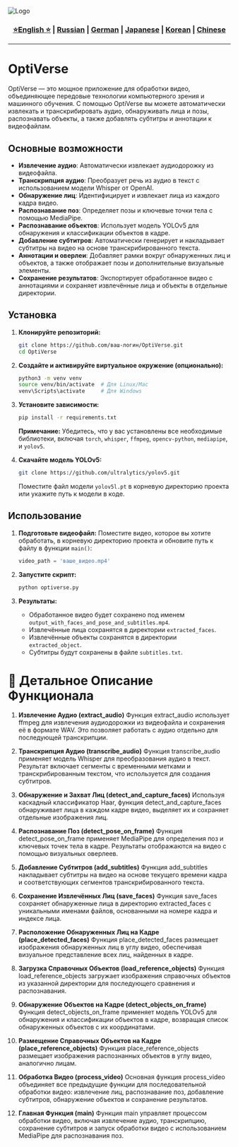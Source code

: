 ![Logo](https://github.com/Solrikk/OptiVerse/blob/main/assets/OpenCV%20-%20result/bee.jpg)

<div align="center">
  <h3>
    <a href="https://github.com/Solrikk/OptiVerse/blob/main/README.md">⭐English ⭐</a> |
    <a href="https://github.com/Solrikk/OptiVerse/blob/main/docs/readme/README_RU.md">Russian</a> |
    <a href="https://github.com/Solrikk/OptiVerse/blob/main/docs/readme/README_GE.md">German</a> |
    <a href="https://github.com/Solrikk/OptiVerse/blob/main/docs/readme//README_JP.md">Japanese</a> |
    <a href="https://github.com/Solrikk/OptiVerse/blob/main/docs/readme/README_KR.md">Korean</a> |
    <a href="https://github.com/Solrikk/OptiVerse/blob/main/docs/readme/README_CN.md">Chinese</a>
  </h3>
</div>

-----------------

# OptiVerse

OptiVerse — это мощное приложение для обработки видео, объединяющее передовые технологии компьютерного зрения и машинного обучения. С помощью OptiVerse вы можете автоматически извлекать и транскрибировать аудио, обнаруживать лица и позы, распознавать объекты, а также добавлять субтитры и аннотации к видеофайлам.

## Основные возможности

- **Извлечение аудио**: Автоматически извлекает аудиодорожку из видеофайла.
- **Транскрипция аудио**: Преобразует речь из аудио в текст с использованием модели Whisper от OpenAI.
- **Обнаружение лиц**: Идентифицирует и извлекает лица из каждого кадра видео.
- **Распознавание поз**: Определяет позы и ключевые точки тела с помощью MediaPipe.
- **Распознавание объектов**: Использует модель YOLOv5 для обнаружения и классификации объектов в кадре.
- **Добавление субтитров**: Автоматически генерирует и накладывает субтитры на видео на основе транскрибированного текста.
- **Аннотации и оверлеи**: Добавляет рамки вокруг обнаруженных лиц и объектов, а также отображает позы и дополнительные визуальные элементы.
- **Сохранение результатов**: Экспортирует обработанное видео с аннотациями и сохраняет извлечённые лица и объекты в отдельные директории.

## Установка

1. **Клонируйте репозиторий:**
    ```bash
    git clone https://github.com/ваш-логин/OptiVerse.git
    cd OptiVerse
    ```

2. **Создайте и активируйте виртуальное окружение (опционально):**
    ```bash
    python3 -m venv venv
    source venv/bin/activate  # Для Linux/Mac
    venv\Scripts\activate     # Для Windows
    ```

3. **Установите зависимости:**
    ```bash
    pip install -r requirements.txt
    ```

    **Примечание:** Убедитесь, что у вас установлены все необходимые библиотеки, включая `torch`, `whisper`, `ffmpeg`, `opencv-python`, `mediapipe`, и `yolov5`.

4. **Скачайте модель YOLOv5:**
    ```bash
    git clone https://github.com/ultralytics/yolov5.git
    ```

    Поместите файл модели `yolov5l.pt` в корневую директорию проекта или укажите путь к модели в коде.

## Использование

1. **Подготовьте видеофайл:**
    Поместите видео, которое вы хотите обработать, в корневую директорию проекта и обновите путь к файлу в функции `main()`:
    ```python
    video_path = 'ваше_видео.mp4'
    ```

2. **Запустите скрипт:**
    ```bash
    python optiverse.py
    ```

3. **Результаты:**
    - Обработанное видео будет сохранено под именем `output_with_faces_and_pose_and_subtitles.mp4`.
    - Извлечённые лица сохранятся в директории `extracted_faces`.
    - Извлечённые объекты сохранятся в директории `extracted_object`.
    - Субтитры будут сохранены в файле `subtitles.txt`.

# 🔧 Детальное Описание Функционала

1. **Извлечение Аудио (extract_audio)**
Функция extract_audio использует ffmpeg для извлечения аудиодорожки из видеофайла и сохранения её в формате WAV. Это позволяет работать с аудио отдельно для последующей транскрипции.

2. **Транскрипция Аудио (transcribe_audio)**
Функция transcribe_audio применяет модель Whisper для преобразования аудио в текст. Результат включает сегменты с временными метками и транскрибированным текстом, что используется для создания субтитров.

3. **Обнаружение и Захват Лиц (detect_and_capture_faces)**
Используя каскадный классификатор Haar, функция detect_and_capture_faces обнаруживает лица в каждом кадре видео, выделяет их и сохраняет отдельные изображения лиц.

4. **Распознавание Поз (detect_pose_on_frame)**
Функция detect_pose_on_frame применяет MediaPipe для определения поз и ключевых точек тела в кадре. Результаты отображаются на видео с помощью визуальных оверлеев.

5. **Добавление Субтитров (add_subtitles)**
Функция add_subtitles накладывает субтитры на видео на основе текущего времени кадра и соответствующих сегментов транскрибированного текста.

6. **Сохранение Извлечённых Лиц (save_faces)**
Функция save_faces сохраняет обнаруженные лица в директорию extracted_faces с уникальными именами файлов, основанными на номере кадра и индексе лица.

7. **Расположение Обнаруженных Лиц на Кадре (place_detected_faces)**
Функция place_detected_faces размещает изображения обнаруженных лиц в углу видео, обеспечивая визуальное представление всех лиц, найденных в кадре.

8. **Загрузка Справочных Объектов (load_reference_objects)**
Функция load_reference_objects загружает изображения справочных объектов из указанной директории для последующего сравнения и распознавания.

9. **Обнаружение Объектов на Кадре (detect_objects_on_frame)**
Функция detect_objects_on_frame применяет модель YOLOv5 для обнаружения и классификации объектов в кадре, возвращая список обнаруженных объектов с их координатами.

10. **Размещение Справочных Объектов на Кадре (place_reference_objects)**
Функция place_reference_objects размещает изображения распознанных объектов в углу видео, аналогично лицам.

11. **Обработка Видео (process_video)**
Основная функция process_video объединяет все предыдущие функции для последовательной обработки видео: извлечение лиц, распознавание поз, добавление субтитров, обнаружение объектов и сохранение результатов.

12. **Главная Функция (main)**
Функция main управляет процессом обработки видео, включая извлечение аудио, транскрипцию, сохранение субтитров и запуск обработки видео с использованием MediaPipe для распознавания поз.

